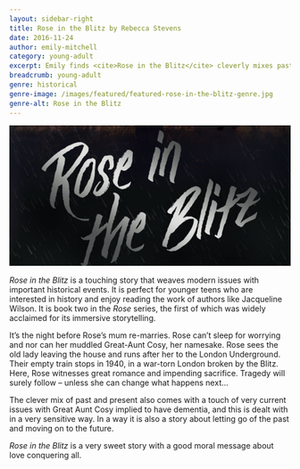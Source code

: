 ```yaml
---
layout: sidebar-right
title: Rose in the Blitz by Rebecca Stevens
date: 2016-11-24
author: emily-mitchell
category: young-adult
excerpt: Emily finds <cite>Rose in the Blitz</cite> cleverly mixes past and present, deals sensitively with the subject of dementia, and effectively delivers the message that love conquers all.
breadcrumb: young-adult
genre: historical
genre-image: /images/featured/featured-rose-in-the-blitz-genre.jpg
genre-alt: Rose in the Blitz
---
```


![Rose in the Blitz](/images/featured/featured-rose-in-the-blitz.jpg)

<cite>Rose in the Blitz</cite> is a touching story that weaves modern issues with important historical events. It is perfect for younger teens who are interested in history and enjoy reading the work of authors like Jacqueline Wilson. It is book two in the <cite>Rose</cite> series, the first of which was widely acclaimed for its immersive storytelling.

It’s the night before Rose’s mum re-marries. Rose can’t sleep for worrying and nor can her muddled Great-Aunt Cosy, her namesake. Rose sees the old lady leaving the house and runs after her to the London Underground. Their empty train stops in 1940, in a war-torn London broken by the Blitz. Here, Rose witnesses great romance and impending sacrifice. Tragedy will surely follow – unless she can change what happens next...

The clever mix of past and present also comes with a touch of very current issues with Great Aunt Cosy implied to have dementia, and this is dealt with in a very sensitive way. In a way it is also a story about letting go of the past and moving on to the future.

<cite>Rose in the Blitz</cite> is a very sweet story with a good moral message about love conquering all.
